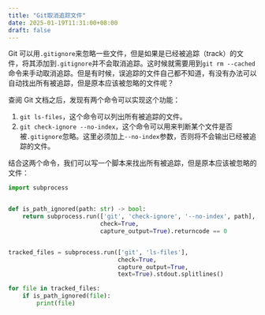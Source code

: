 ```yaml
---
title: "Git取消追踪文件"
date: 2025-01-19T11:31:00+08:00
draft: false
---
```


Git 可以用`.gitignore`来忽略一些文件，但是如果是已经被追踪（track）的文件，将其添加到`.gitignore`并不会取消追踪。这时候就需要用到`git rm --cached`命令来手动取消追踪。但是有时候，误追踪的文件自己都不知道，有没有办法可以自动找出所有被追踪，但是原本应该被忽略的文件呢？

查阅 Git 文档之后，发现有两个命令可以实现这个功能：

1. `git ls-files`，这个命令可以列出所有被追踪的文件。
2. `git check-ignore --no-index`，这个命令可以用来判断某个文件是否被`.gitignore`忽略。这里必须加上`--no-index`参数，否则将不会输出已经被追踪的文件。

结合这两个命令，我们可以写一个脚本来找出所有被追踪，但是原本应该被忽略的文件：

```python
import subprocess


def is_path_ignored(path: str) -> bool:
    return subprocess.run(['git', 'check-ignore', '--no-index', path],
                          check=True,
                          capture_output=True).returncode == 0


tracked_files = subprocess.run(['git', 'ls-files'],
                               check=True,
                               capture_output=True,
                               text=True).stdout.splitlines()

for file in tracked_files:
    if is_path_ignored(file):
        print(file)
```

